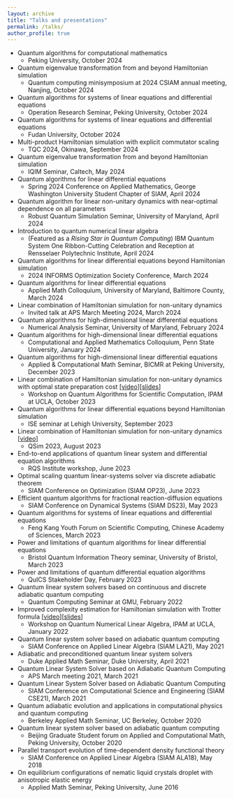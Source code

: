 ```yaml
---
layout: archive
title: "Talks and presentations"
permalink: /talks/
author_profile: true
---
```


* Quantum algorithms for computational mathematics
  * Peking University, October 2024
* Quantum eigenvalue transformation from and beyond Hamiltonian simulation
  * Quantum computing minisymposium at 2024 CSIAM annual meeting, Nanjing, October 2024
* Quantum algorithms for systems of linear equations and differential equations
  * Operation Research Seminar, Peking University, October 2024
* Quantum algorithms for systems of linear equations and differential equations
  * Fudan University, October 2024
* Multi-product Hamiltonian simulation with explicit commutator scaling
  * TQC 2024, Okinawa, September 2024
* Quantum eigenvalue transformation from and beyond Hamiltonian simulation
  * IQIM Seminar, Caltech, May 2024
* Quantum algorithms for linear differential equations 
  * Spring 2024 Conference on Applied Mathematics, George Washington University Student Chapter of SIAM, April 2024
* Quantum algorithm for linear non-unitary dynamics with near-optimal dependence on all parameters 
  * Robust Quantum Simulation Seminar, University of Maryland, April 2024
* Introduction to quantum numerical linear algebra
  * (Featured as a *Rising Star in Quantum Computing*) IBM Quantum System One Ribbon-Cutting Celebration and Reception at Rensselaer Polytechnic Institute, April 2024
* Quantum algorithms for linear differential equations beyond Hamiltonian simulation 
  * 2024 INFORMS Optimization Society Conference, March 2024
* Quantum algorithms for linear differential equations
  * Applied Math Colloquium, University of Maryland, Baltimore County, March 2024
* Linear combination of Hamiltonian simulation for non-unitary dynamics 
  * Invited talk at APS March Meeting 2024, March 2024
* Quantum algorithms for high-dimensional linear differential equations
  * Numerical Analysis Seminar, University of Maryland, February 2024 
* Quantum algorithms for high-dimensional linear differential equations
  * Computational and Applied Mathematics Colloquium, Penn State University, January 2024 
* Quantum algorithms for high-dimensional linear differential equations
  * Applied & Computational Math Seminar, BICMR at Peking University, December 2023
* Linear combination of Hamiltonian simulation for non-unitary dynamics with optimal state preparation cost [[video](http://www.ipam.ucla.edu/abstract/?tid=19327&pcode=CQCWS1)][[slides](http://helper.ipam.ucla.edu/publications/cqcws1/cqcws1_19327.pdf)]
  * Workshop on Quantum Algorithms for Scientific Computation, IPAM at UCLA, October 2023
* Quantum algorithms for linear differential equations beyond Hamiltonian simulation
  * ISE seminar at Lehigh University, September 2023
* Linear combination of Hamiltonian simulation for non-unitary dynamics [[video](https://www.youtube.com/watch?v=p1H2CoyaA_Q)]
  * QSim 2023, August 2023
* End-to-end applications of quantum linear system and differential equation algorithms
  * RQS Institute workshop, June 2023
* Optimal scaling quantum linear-systems solver via discrete adiabatic theorem
  * SIAM Conference on Optimization (SIAM OP23), June 2023
* Efficient quantum algorithms for fractional reaction-diffusion equations
  * SIAM Conference on Dynamical Systems (SIAM DS23), May 2023
* Quantum algorithms for systems of linear equations and differential equations
  * Feng Kang Youth Forum on Scientific Computing, Chinese Academy of Sciences, March 2023
* Power and limitations of quantum algorithms for linear differential equations
  * Bristol Quantum Information Theory seminar, University of Bristol, March 2023
* Power and limitations of quantum differential equation algorithms
  * QuICS Stakeholder Day, February 2023
* Quantum linear system solvers based on continuous and discrete adiabatic quantum computing
  * Quantum Computing Seminar at GMU, February 2022
* Improved complexity estimation for Hamiltonian simulation with Trotter formula [[video](http://www.ipam.ucla.edu/abstract/?tid=17352&pcode=QL2022)][[slides](http://helper.ipam.ucla.edu/publications/ql2022/ql2022_17352.pdf)]
  * Workshop on Quantum Numerical Linear Algebra, IPAM at UCLA, January 2022
* Quantum linear system solver based on adiabatic quantum computing
  * SIAM Conference on Applied Linear Algebra (SIAM LA21), May 2021
* Adiabatic and preconditioned quantum linear system solvers
  * Duke Applied Math Seminar, Duke University, April 2021
* Quantum Linear System Solver based on Adiabatic Quantum Computing
  * APS March meeting 2021, March 2021
* Quantum Linear System Solver based on Adiabatic Quantum Computing
  * SIAM Conference on Computational Science and Engineering (SIAM CSE21), March 2021
* Quantum adiabatic evolution and applications in computational physics and quantum computing
  * Berkeley Applied Math Seminar, UC Berkeley, October 2020
* Quantum linear system solver based on adiabatic quantum computing
  * Beijing Graduate Student forum on Applied and Computational Math, Peking University, October 2020
* Parallel transport evolution of time-dependent density functional theory
  * SIAM Conference on Applied Linear Algebra (SIAM ALA18), May 2018
* On equilibrium configurations of nematic liquid crystals droplet with anisotropic elastic energy
  * Applied Math Seminar, Peking University, June 2016
